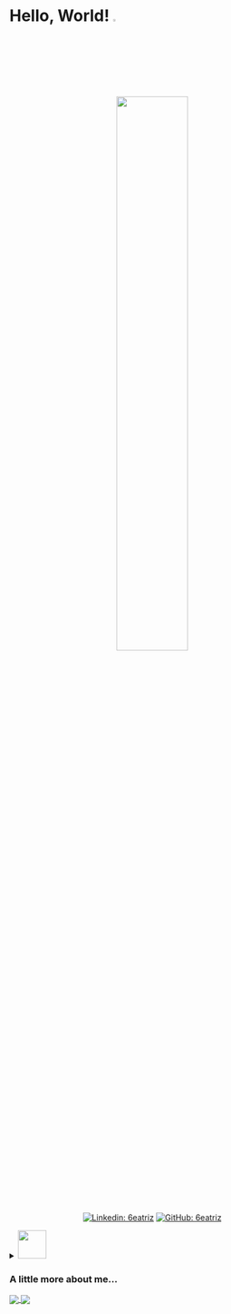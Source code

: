 <h1>Hello, World! <img src="https://th.bing.com/th/id/R.fb48d654a18b552077522b355f721cec?rik=AsmQI1uTuIdvxA&pid=ImgRaw&r=0" width=3%></h1>
<p align="center" width="100%">
    <img src="https://th.bing.com/th/id/R.104a950fb18a81d5b6f946f5a9fdb8c1?rik=wqcvQF5KcgnOog&riu=http%3a%2f%2fmedia-minecraftforum.cursecdn.com%2fattachments%2f243%2f433%2f636220077072206836.gif&ehk=bnm0Oslz%2bVjCROciU2JWYvyC%2byqiPniVoelADKo3Paw%3d&risl=&pid=ImgRaw&r=0" width=50% height="auto">
</p>

<div align="center">

[![Linkedin: 6eatriz](https://img.shields.io/badge/-6eatriz-blue?style=flat-square&logo=Linkedin&logoColor=white&link=https://www.linkedin.com/in/6eatriz/)](https://www.linkedin.com/in/6eatriz/)
[![GitHub: 6eatriz](https://img.shields.io/github/followers/6eatriz?label=follow&style=social)](https://github.com/6eatriz)
    
</div>

<details>

<summary>
<img src="https://gifimage.net/wp-content/uploads/2017/11/eevee-sprite-gif-10.gif" width="50"> <h3>A little more about me...</h3>
</summary>

```javascript
const Beatriz = {
    personal: {
        pronouns: 'she' | 'her',
        birthDate: '2002-08-16',
        interests: ['games', 'anime', 'manga', 'tech'],
        languages: ['portuguese', 'english'],
        education: ['btech in system analysis and development'],
    },
    technical: {
        code: ['JavaScript', 'HTML', 'CSS'],
    },
}
```

</details>

<a href="https://github.com/6eatriz/github-readme-stats">
  <img align="center" src="https://github-readme-stats.vercel.app/api?username=6eatriz&bg_color=EFDBB6&show_icons=true&hide_border=true&line_height=25&title_color=C5915D&text_color=332011&icon_color=633C15&hide=stars,issues" />
</a>
<a href="https://github.com/6eatriz/convoychat">
  <img align="center" src="https://github-readme-stats.vercel.app/api/top-langs/?username=6eatriz&layout=compact&bg_color=EFDBB6&show_icons=true&hide_border=true&line_height=25&title_color=C5915D&text_color=332011&icon_color=633C15" />
</a>
